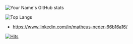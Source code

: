 ![Your Name's GitHub stats](https://github-readme-stats.vercel.app/api?username=matheusneder)

![Top Langs](https://github-readme-stats.vercel.app/api/top-langs/?username=matheusneder)

- https://www.linkedin.com/in/matheus-neder-66b16a16/

[![Hits](https://hits.sh/github.com/matheusneder/hits.svg)](https://hits.sh/github.com/matheusneder/hits/)
